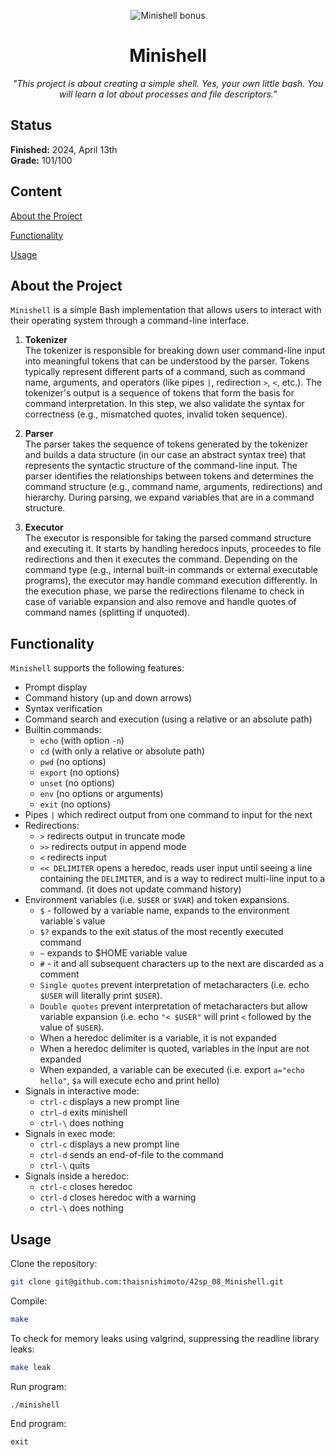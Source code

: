 <p align="center">
  <img src="https://github.com/thaisnishimoto/42-project-badges/blob/main/badges/minishellm.png" alt="Minishell bonus"/>
</p>

<h1 align=center>
	<b>Minishell</b>
</h1>

<p align="center"><i>"This project is about creating a simple shell. Yes, your own little bash. You will learn a lot about processes and file descriptors."</i></p>  

<h2>
 Status
</h2>

**Finished:**  2024, April 13th <br>
**Grade:** 101/100

<h2>
Content
</h2>

[About the Project](https://github.com/thaisnishimoto/42sp_08_Minishell?tab=readme-ov-file#about-the-project)

[Functionality](https://github.com/thaisnishimoto/42sp_08_Minishell?tab=readme-ov-file#functionality)

[Usage](https://github.com/thaisnishimoto/42sp_08_Minishell?tab=readme-ov-file#usage)

<h2>
About the Project
</h2>

`Minishell` is a simple Bash implementation that allows users to interact with their operating system through a command-line interface. 

1. **Tokenizer** <br>
The tokenizer is responsible for breaking down user command-line input into meaningful tokens that can be understood by the parser. Tokens typically represent different parts of a command, such as command name, arguments, and operators (like pipes `|`, redirection `>`, `<`, etc.). The tokenizer's output is a sequence of tokens that form the basis for command interpretation. In this step, we also validate the syntax for correctness (e.g., mismatched quotes, invalid token sequence).

3. **Parser** <br>
The parser takes the sequence of tokens generated by the tokenizer and builds a data structure (in our case an abstract syntax tree) that represents the syntactic structure of the command-line input. The parser identifies the relationships between tokens and determines the command structure (e.g., command name, arguments, redirections) and hierarchy. During parsing, we expand variables that are in a command structure.

4. **Executor** <br>
The executor is responsible for taking the parsed command structure and executing it. It starts by handling heredocs inputs, proceedes to file redirections and then it executes the command. Depending on the command type (e.g., internal built-in commands or external executable programs), the executor may handle command execution differently. In the execution phase, we parse the redirections filename to check in case of variable expansion and also remove and handle quotes of command names (splitting if unquoted).

<h2>
Functionality
</h2>

`Minishell` supports the following features:
* Prompt display
* Command history (up and down arrows)
* Syntax verification
* Command search and execution (using a relative or an absolute path)
* Builtin commands:
  * `echo` (with option `-n`)
  * `cd` (with only a relative or absolute path)
  * `pwd` (no options)
  * `export` (no options)
  * `unset` (no options)
  * `env` (no options or arguments)
  * `exit` (no options) 
* Pipes `|` which redirect output from one command to input for the next
* Redirections:
  * `>` redirects output in truncate mode
  * `>>` redirects output in append mode
  * `<` redirects input
  * `<< DELIMITER` opens a heredoc, reads user input until seeing a line containing the `DELIMITER`, and is a way to redirect multi-line input to a command. (it does not update command history)
* Environment variables (i.e. `$USER` or `$VAR`) and token expansions.
  * `$` - followed by a variable name, expands to the environment variable`s value
  * `$?` expands to the exit status of the most recently executed command
  * `~` expands to $HOME variable value
  * `#` - it and all subsequent characters up to the next <newline> are discarded as a comment
  * `Single quotes` prevent interpretation of metacharacters (i.e. echo `$USER` will literally print `$USER`).
  * `Double quotes` prevent interpretation of metacharacters but allow variable expansion (i.e. echo `"< $USER"` will print `<` followed by the value of `$USER`).
  * When a heredoc delimiter is a variable, it is not expanded
  * When a heredoc delimiter is quoted, variables in the input are not expanded
  * When expanded, a variable can be executed (i.e. export `a="echo hello"`, `$a` will execute echo and print hello)
* Signals in interactive mode:
  * `ctrl-c` displays a new prompt line
  * `ctrl-d` exits minishell
  * `ctrl-\` does nothing
* Signals in exec mode:
  * `ctrl-c` displays a new prompt line
  * `ctrl-d` sends an end-of-file to the command
  * `ctrl-\` quits
* Signals inside a heredoc:
  * `ctrl-c` closes heredoc
  * `ctrl-d` closes heredoc with a warning
  * `ctrl-\` does nothing

<h2>
Usage
</h2>

Clone the repository:
```sh
git clone git@github.com:thaisnishimoto/42sp_08_Minishell.git
```
Compile:
```sh
make
```
To check for memory leaks using valgrind, suppressing the readline library leaks: 
```sh
make leak
```
Run program:
```
./minishell
```
End program:
```
exit
```
